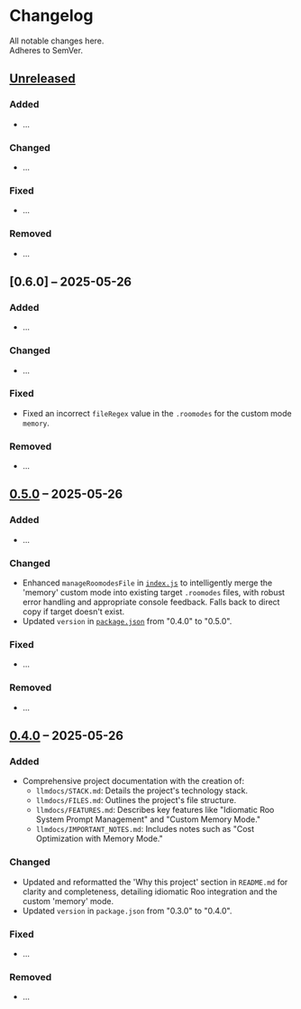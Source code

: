 # Changelog

All notable changes here.  
Adheres to SemVer.

## [Unreleased]

### Added
* ...

### Changed
* ...

### Fixed
* ...

### Removed
* ...

## [0.6.0] – 2025-05-26

### Added
* ...

### Changed
* ...

### Fixed
* Fixed an incorrect `fileRegex` value in the `.roomodes` for the custom mode `memory`.

### Removed
* ...

## [0.5.0] – 2025-05-26

### Added
* ...

### Changed
* Enhanced `manageRoomodesFile` in [`index.js`](index.js) to intelligently merge the 'memory' custom mode into existing target `.roomodes` files, with robust error handling and appropriate console feedback. Falls back to direct copy if target doesn't exist.
* Updated `version` in [`package.json`](package.json) from "0.4.0" to "0.5.0".

### Fixed
* ...

### Removed
* ...

## [0.4.0] – 2025-05-26

### Added
* Comprehensive project documentation with the creation of:
  * `llmdocs/STACK.md`: Details the project's technology stack.
  * `llmdocs/FILES.md`: Outlines the project's file structure.
  * `llmdocs/FEATURES.md`: Describes key features like "Idiomatic Roo System Prompt Management" and "Custom Memory Mode."
  * `llmdocs/IMPORTANT_NOTES.md`: Includes notes such as "Cost Optimization with Memory Mode."

### Changed
* Updated and reformatted the 'Why this project' section in `README.md` for clarity and completeness, detailing idiomatic Roo integration and the custom 'memory' mode.
* Updated `version` in `package.json` from "0.3.0" to "0.4.0".

### Fixed
* ...

### Removed
* ...

[Unreleased]: repo/compare/v0.5.0...HEAD
[0.5.0]: repo/releases/tag/v0.5.0
[0.4.0]: repo/releases/tag/v0.4.0